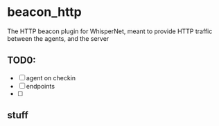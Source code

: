 # beacon_http

The HTTP beacon plugin for WhisperNet, meant to provide HTTP traffic between the agents, and the server


## TOD0:

 - [ ] agent on checkin
 - [ ] endpoints
 - [ ]

## stuff